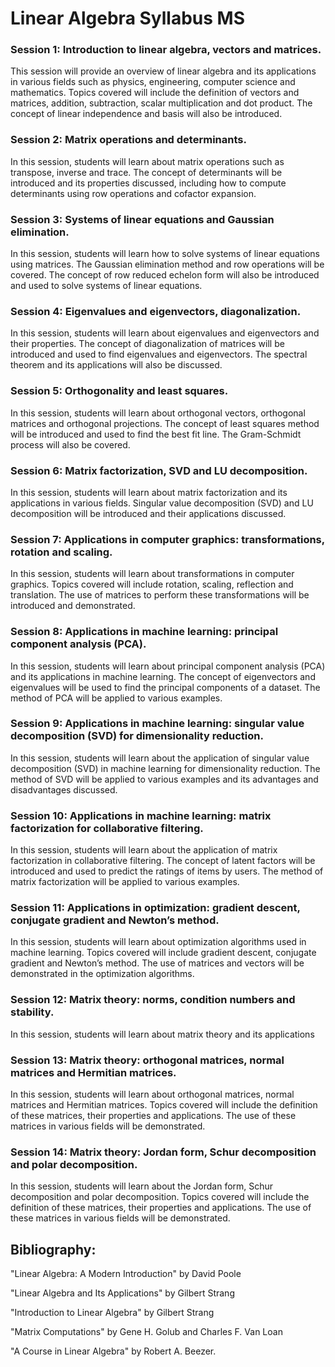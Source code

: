# Linear Algebra Syllabus MS


### Session 1: Introduction to linear algebra, vectors and matrices.
This session will provide an overview of linear algebra and its applications in various fields such as physics, engineering, computer science and mathematics. Topics covered will include the definition of vectors and matrices, addition, subtraction, scalar multiplication and dot product. The concept of linear independence and basis will also be introduced.

### Session 2: Matrix operations and determinants.
In this session, students will learn about matrix operations such as transpose, inverse and trace. The concept of determinants will be introduced and its properties discussed, including how to compute determinants using row operations and cofactor expansion.

### Session 3: Systems of linear equations and Gaussian elimination.
In this session, students will learn how to solve systems of linear equations using matrices. The Gaussian elimination method and row operations will be covered. The concept of row reduced echelon form will also be introduced and used to solve systems of linear equations.

### Session 4: Eigenvalues and eigenvectors, diagonalization.
In this session, students will learn about eigenvalues and eigenvectors and their properties. The concept of diagonalization of matrices will be introduced and used to find eigenvalues and eigenvectors. The spectral theorem and its applications will also be discussed.

### Session 5: Orthogonality and least squares.
In this session, students will learn about orthogonal vectors, orthogonal matrices and orthogonal projections. The concept of least squares method will be introduced and used to find the best fit line. The Gram-Schmidt process will also be covered.

### Session 6: Matrix factorization, SVD and LU decomposition.
In this session, students will learn about matrix factorization and its applications in various fields. Singular value decomposition (SVD) and LU decomposition will be introduced and their applications discussed.

### Session 7: Applications in computer graphics: transformations, rotation and scaling.
In this session, students will learn about transformations in computer graphics. Topics covered will include rotation, scaling, reflection and translation. The use of matrices to perform these transformations will be introduced and demonstrated.

### Session 8: Applications in machine learning: principal component analysis (PCA).
In this session, students will learn about principal component analysis (PCA) and its applications in machine learning. The concept of eigenvectors and eigenvalues will be used to find the principal components of a dataset. The method of PCA will be applied to various examples.

### Session 9: Applications in machine learning: singular value decomposition (SVD) for dimensionality reduction.
In this session, students will learn about the application of singular value decomposition (SVD) in machine learning for dimensionality reduction. The method of SVD will be applied to various examples and its advantages and disadvantages discussed.

### Session 10: Applications in machine learning: matrix factorization for collaborative filtering.
In this session, students will learn about the application of matrix factorization in collaborative filtering. The concept of latent factors will be introduced and used to predict the ratings of items by users. The method of matrix factorization will be applied to various examples.

### Session 11: Applications in optimization: gradient descent, conjugate gradient and Newton’s method.
In this session, students will learn about optimization algorithms used in machine learning. Topics covered will include gradient descent, conjugate gradient and Newton’s method. The use of matrices and vectors will be demonstrated in the optimization algorithms.

### Session 12: Matrix theory: norms, condition numbers and stability.
In this session, students will learn about matrix theory and its applications

### Session 13: Matrix theory: orthogonal matrices, normal matrices and Hermitian matrices.
In this session, students will learn about orthogonal matrices, normal matrices and Hermitian matrices. Topics covered will include the definition of these matrices, their properties and applications. The use of these matrices in various fields will be demonstrated.

### Session 14: Matrix theory: Jordan form, Schur decomposition and polar decomposition.
In this session, students will learn about the Jordan form, Schur decomposition and polar decomposition. Topics covered will include the definition of these matrices, their properties and applications. The use of these matrices in various fields will be demonstrated.


## Bibliography:

"Linear Algebra: A Modern Introduction" by David Poole

"Linear Algebra and Its Applications" by Gilbert Strang

"Introduction to Linear Algebra" by Gilbert Strang

"Matrix Computations" by Gene H. Golub and Charles F. Van Loan

"A Course in Linear Algebra" by Robert A. Beezer.
